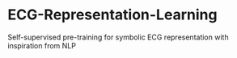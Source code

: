# ECG-Representation-Learning
Self-supervised pre-training for symbolic ECG representation with inspiration from NLP
